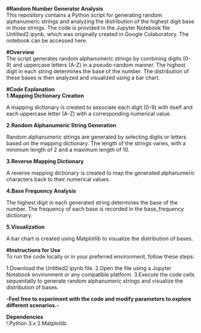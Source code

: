 **#Random Number Generator Analysis**<br>
This repository contains a Python script for generating random alphanumeric strings and analyzing the distribution of the highest digit base in those strings. The code is provided in the Jupyter Notebook file Untitled2.ipynb, which was originally created in Google Colaboratory. The notebook can be accessed here.

**#Overview**<br>
The script generates random alphanumeric strings by combining digits (0-9) and uppercase letters (A-Z) in a pseudo-random manner. The highest digit in each string determines the base of the number. The distribution of these bases is then analyzed and visualized using a bar chart.

**#Code Explanation**<br>
**1.Mapping Dictionary Creation**<br>

A mapping dictionary is created to associate each digit (0-9) with itself and each uppercase letter (A-Z) with a corresponding numerical value.

**2.Random Alphanumeric String Generation**<br>

Random alphanumeric strings are generated by selecting digits or letters based on the mapping dictionary.
The length of the strings varies, with a minimum length of 2 and a maximum length of 10.

**3.Reverse Mapping Dictionary**<br>

A reverse mapping dictionary is created to map the generated alphanumeric characters back to their numerical values.

**4.Base Frequency Analysis**<br>

The highest digit in each generated string determines the base of the number.
The frequency of each base is recorded in the base_frequency dictionary.

**5.Visualization**<br>

A bar chart is created using Matplotlib to visualize the distribution of bases.<br>

**#Instructions for Use**<br>
To run the code locally or in your preferred environment, follow these steps:

1.Download the Untitled2.ipynb file.
2.Open the file using a Jupyter Notebook environment or any compatible platform.
3.Execute the code cells sequentially to generate random alphanumeric strings and visualize the distribution of bases.

**-Feel free to experiment with the code and modify parameters to explore different scenarios.-**<br>

**Dependencies**<br>
!.Python 3.x
2.Matplotlib
